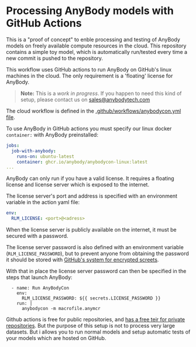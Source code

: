 # Processing AnyBody models with GitHub Actions

This is a "proof of concept" to enble processing and testing of AnyBody models on freely available compute resources in the cloud. This repository contains a simple toy model, which is automatically run/tested every time a new commit is pushed to the repository. 

This workflow uses GitHub actions to run AnyBody on GitHub's linux machines in the cloud. The only requirement is a 'floating' license for AnyBody. 

> **Note:** This is a *work in progress*. If you happen to need this kind of setup, please contact us on sales@anybodytech.com

The cloud workflow is defined in the [.github/workflows/anybodycon.yml file](.github/workflows/anybodycon.yml). 

To use AnyBody in GitHub actions you must specify our linux docker `container:` with AnyBody preinstalled:

```yaml
jobs:
  job-with-anybody:
    runs-on: ubuntu-latest
    container: ghcr.io/anybody/anybodycon-linux:latest
...    
```

AnyBody can only run if you have a valid license. It requires a floating license and license server which is exposed to the internet. 

The license server's port and address is specified with an environment variable in the action yaml file: 

```yaml
env:
  RLM_LICENSE: <port>@<adress>
```

When the license server is publicly available on the internet, it must be secured with a password. 

The license server password is also defined with an environment variable (`RLM_LICENSE_PASSWORD`), but to prevent anyone from obtaining the password it should be stored with [GitHub's system for encrypted screets](https://docs.github.com/en/actions/security-guides/encrypted-secrets).

With that in place the license server password can then be specified in the steps that launch AnyBody: 

```
  - name: Run AnyBodyCon
    env:
      RLM_LICENSE_PASSWORD: ${{ secrets.LICENSE_PASSWORD }}
    run: |
      anybodycon -m macrofile.anymcr
```

Github actions is free for public repositories, and [has a free teir for private repositories](https://github.com/features/actions#pricing-details). But the purpose of this setup is not to process very large datasets. But i allows you to run normal models and setup automatic tests of your models which are hosted on GitHub. 


